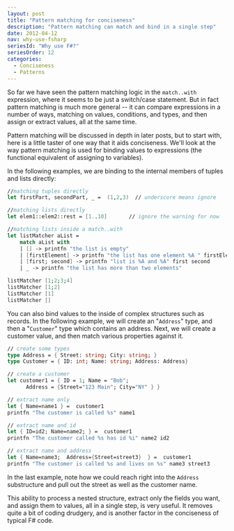 ```yaml
---
layout: post
title: "Pattern matching for conciseness"
description: "Pattern matching can match and bind in a single step"
date: 2012-04-12
nav: why-use-fsharp
seriesId: "Why use F#?"
seriesOrder: 12
categories:
  - Conciseness
  - Patterns
---
```


So far we have seen the pattern matching logic in the `match..with` expression, where it seems to be just a switch/case statement. But in fact pattern matching is much more general -- it can compare expressions in a number of ways, matching on values, conditions, and types, and then assign or extract values, all at the same time.

Pattern matching will be discussed in depth in later posts, but to start with, here is a little taster of one way that it aids conciseness. We'll look at the way pattern matching is used for binding values to expressions (the functional equivalent of assigning to variables).

In the following examples, we are binding to the internal members of tuples and lists directly:

```fsharp
//matching tuples directly
let firstPart, secondPart, _ =  (1,2,3)  // underscore means ignore

//matching lists directly
let elem1::elem2::rest = [1..10]       // ignore the warning for now

//matching lists inside a match..with
let listMatcher aList =
    match aList with
    | [] -> printfn "the list is empty"
    | [firstElement] -> printfn "the list has one element %A " firstElement
    | [first; second] -> printfn "list is %A and %A" first second
    | _ -> printfn "the list has more than two elements"

listMatcher [1;2;3;4]
listMatcher [1;2]
listMatcher [1]
listMatcher []
```

You can also bind values to the inside of complex structures such as records. In the following example, we will create an "`Address`" type, and then a "`Customer`" type which contains an address. Next, we will create a customer value, and then match various properties against it.

```fsharp
// create some types
type Address = { Street: string; City: string; }
type Customer = { ID: int; Name: string; Address: Address}

// create a customer
let customer1 = { ID = 1; Name = "Bob";
      Address = {Street="123 Main"; City="NY" } }

// extract name only
let { Name=name1 } =  customer1
printfn "The customer is called %s" name1

// extract name and id
let { ID=id2; Name=name2; } =  customer1
printfn "The customer called %s has id %i" name2 id2

// extract name and address
let { Name=name3;  Address={Street=street3}  } =  customer1
printfn "The customer is called %s and lives on %s" name3 street3
```

In the last example, note how we could reach right into the `Address` substructure and pull out the street as well as the customer name.

This ability to process a nested structure, extract only the fields you want, and assign them to values, all in a single step, is very useful.  It removes quite a bit of coding drudgery, and is another factor in the conciseness of typical F# code.
